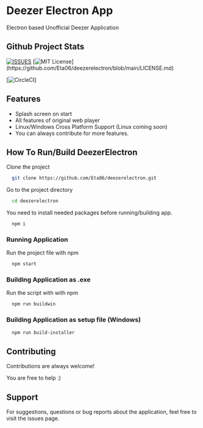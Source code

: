 
# Deezer Electron App

Electron based Unofficial Deezer Application


## Github Project Stats

[![ISSUES](https://img.shields.io/github/issues/Eta06/deezerelectron)](https://github.com/Eta06/XNotepad/blob/main/LICENSE.md) [![MIT License](https://img.shields.io/apm/l/atomic-design-ui.svg?)](https://github.com/Eta06/deezerelectron/blob/main/LICENSE.md)

[![CircleCI]([![CircleCI](https://circleci.com/gh/circleci/circleci-docs.svg?style=svg)].svg?style=svg)]


  
## Features

- Splash screen on start
- All features of original web player
- Linux/Windows Cross Platform Support (Linux coming soon)
- You can always contribute for more features.
  
## How To Run/Build DeezerElectron

Clone the project

```bash
  git clone https://github.com/Eta06/deezerelectron.git
```

Go to the project directory

```bash
  cd deezerelectron
```


You need to install needed packages before running/building app.

```bash
  npm i
```


### Running Application

Run the project file with npm

```bash
  npm start
```

### Building Application as .exe

Run the script with with npm
```bash
  npm run buildwin
```

### Building Application as setup file (Windows)
```bash
  npm run build-installer
```



  
## Contributing

Contributions are always welcome!

You are free to help :)



  
## Support

For suggestions, questions or bug reports about the application, feel free to visit the issues page.

  
